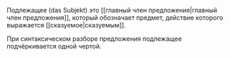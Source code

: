 Подлежaщее (das Subjekt) это [[главный член предложения|главный член предложения]], который обозначает предмет, действие которого выражается [[сказуемое|сказуемым]].

При синтаксическом разборе предложения подлежащее подчёркивается <span class="underline-single">одной чертой</span>.